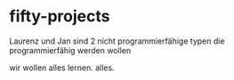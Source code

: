 # fifty-projects
Laurenz und Jan sind 2 nicht programmierfähige typen die programmierfähig werden wollen

wir wollen alles lernen. alles.
